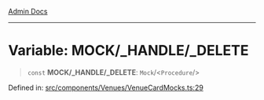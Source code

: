 [Admin Docs](/)

***

# Variable: MOCK/_HANDLE/_DELETE

> `const` **MOCK/_HANDLE/_DELETE**: `Mock`/<`Procedure`/>

Defined in: [src/components/Venues/VenueCardMocks.ts:29](https://github.com/PalisadoesFoundation/talawa-admin/blob/main/src/components/Venues/VenueCardMocks.ts#L29)

